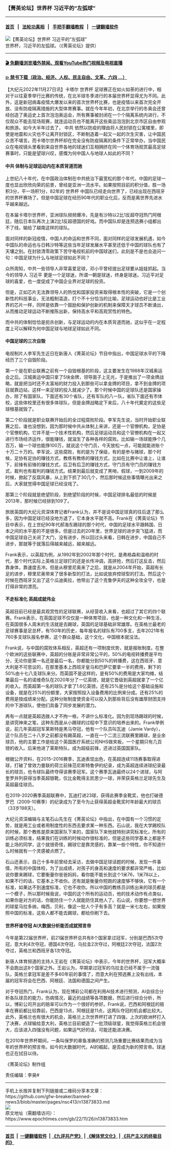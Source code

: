 ### 【菁英论坛】世界杯 习近平的“左弧球”
------------------------

#### [首页](https://github.com/gfw-breaker/banned-news3/blob/master/README.md) &nbsp;&nbsp;|&nbsp;&nbsp; [法轮功真相](https://github.com/begood0513/basic/blob/master/README.md)  &nbsp;&nbsp;|&nbsp;&nbsp; [手把手翻墙教程](https://github.com/gfw-breaker/guides/wiki)  &nbsp;&nbsp;|&nbsp;&nbsp; [一键翻墙软件](https://github.com/gfw-breaker/nogfw/blob/master/README.md)  



<div><img alt="【菁英论坛】世界杯 习近平的“左弧球”" class="attachment-djy_600_400 size-djy_600_400 wp-post-image" src="https://i.epochtimes.com/assets/uploads/2022/11/id13873836-ef0b92d457c04f7fcbd8e87c-600x400.jpg"/>
<div class="caption">
 世界杯，习近平的左弧球。（《菁英论坛》提供）
</div></div><hr/>

#### [ 🎬  免翻墙浏览墙外禁闻、观看YouTube热门视频及电视直播](https://github.com/gfw-breaker/HelloWorld)

#### [ 💥  禁书下载（政治、经济、人权、民主自由、文革、六四 ...）](https://github.com/gfw-breaker/books/blob/master/README.md)

<div><p>
 【大纪元2022年11月27日讯】卡塔尔
 <ok href="https://www.epochtimes.com/gb/tag/%E4%B8%96%E7%95%8C%E6%9D%AF.html">
  世界杯
 </ok>
 足球赛正在如火如荼的进行中，相对于以往夏季举行比赛的传统，在北半球冬季进行的本届世界杯显得尤为不同。此外，这是新冠病毒疫情大爆发以来的首次世界杯比赛，也是疫情以来首次完全开放、没有防疫隔离措施的大型体育赛事。就在今年年初，在北京举行的冬奥会还曾经创造了奥运史上首次泡泡奥运会，所有赛事被封闭在一个个隔离系统内进行，不仅观众不能去现场观赛，就连运动员也不能离开这些奥运泡泡到北京市区自由参观和旅游。如今大半年过去了，
 <ok href="https://www.epochtimes.com/gb/tag/%E4%B8%AD%E5%85%B1.html">
  中共
 </ok>
 依然以防疫的理由将人民封锁在公寓楼里，即使是地震和火灾也不让离开封锁区，不断制造着一起又一起的次生灾害，让中国民众苦不堪言。而卡塔尔世界杯却在完全没有防疫隔离的条件下正常举办，当中国民众在电视镜头里看到来自世界各地的球迷们互相拥挤在同一个体育场观赏最高足球赛事时，只能是望球兴叹，感慨为何中国人与地球人如此的不同？
</p>
<p>
 <center>
 </center>
 <h4>
  <ok href="https://www.epochtimes.com/gb/tag/%E4%B8%AD%E5%85%B1.html">
   中共
  </ok>
  体制与足球运动内在本质背道而驰
 </h4>
 <p>
  上世纪八十年代，在中国政治体制在中共统治下最宽松的那个年代，中国的足球一度也显出欣欣向荣的前景，曾经是亚洲一流水平。如果按照目前的积分值，胜一场积3分，平一场积1分，82年的
  <ok href="https://www.epochtimes.com/gb/tag/%E4%B8%96%E7%95%8C%E6%9D%AF.html">
   世界杯
  </ok>
  中国队已经走向世界了，已经出现在西班牙的世界杯赛场了。但是中国足球在经历90年代的职业化后，反而是离世界先进水平越来越远。
 </p>
 <p>
  在本届卡塔尔世界杯，亚洲球队频频爆冷，先是有沙特以2比1反超夺冠热门阿根廷，随后日本队再次上演2比1反超德国的好戏。而中国队却是连预选赛小组都出不了线，输给了越南这样的球队。
 </p>
 <p>
  面对同样的新冠疫情，中国人的命运和世界不同，面对同样的足球发展机遇，如今中国队的命运也与日韩沙特等这些当年足球发展水平甚至还低于中国的球队也有了天壤之别。在封锁清零政策下苦守电视机前的中国球迷们，此刻是不是也会追问一句：中国足球为什么与地球足球如此不同？
 </p>
 <p>
  众所周知，中共一些领导人非常喜爱足球，邓小平曾经提出足球要从娃娃抓起。当今的领导人
  <ok href="https://www.epochtimes.com/gb/tag/%E4%B9%A0%E8%BF%91%E5%B9%B3.html">
   习近平
  </ok>
  更是一个足球迷，所谓一朝是球迷，终身是球迷。习近平对足球的喜爱，也一度促成了中国企业界对足球的投资。
 </p>
 <p>
  但是，正如芯片无法靠领导人的热忱和国家投资来取得根本性的突破，它是一个创新性的科技事业，无法粗制滥造，打个不十分恰当的比喻，足球运动也好比是工业界的芯片一样，同样是依靠一个鼓励和保护创新的机制来保障天才球员不断涌出，从而推动足球运动不断推陈出新，保持高水平和高观赏性的特色。
 </p>
 <p>
  而中共的体制恰恰是扼杀创新，与足球运动的内在本质背道而驰，这似乎在一定程度上可以解释为何中国足球与地球足球如此不同。
 </p>
 <h4>
  中国足球的三次自毁
 </h4>
 <p>
  电视制片人李军先生近日在新唐人《菁英论坛》节目中指出，中国足球水平的下降经历了三个自毁阶段。
 </p>
 <p>
  第一个是在职业联赛之前有一个自毁根基的阶段，这主要发生在1988年汉城奥运会之后。汉城奥运中国只拿了5块金牌，领导面子上无光，于是推出了一项金牌战略，就是把当时还不太富裕的财力投入到那些可以拿金牌的项目，拿不到金牌的项目就靠边站，这样一来足球的投入就减少了。那个时候中国的足球队还是国家操办，除了有国家队，下面还有30个省队，还有军队的八一队，省队下面还有市体校，这些体校里还有很多体球队，但是金牌战略定下来后，八十年代奠定的这些足球根基就毁了。
 </p>
 <p>
  第二个阶段就是职业联赛开始后的全过程腐败阶段。李军先生说，当时开始职业联赛之后，谁也没想到，因为那时候中共从体制上来讲，还是一个官僚机构，足协是个官僚机构，它并不是一个技术性机构，然后足球运动员和这个官僚机构在一起又进行市场经济运作，很能赚钱，就滋生了各种各样的腐败。比如输一场球能挣个几百万，输一个球也能挣100万，就说这个守门员，今天放松一点，可能就能进账个十万二十万的。李军说，这些腐败，有的是为了保级，有的是参与赌球，那个时候，足协有足协的赚钱方式，教练有教练的赚钱方式，比如在比赛中让谁上，让谁下，前锋有前锋的赚钱方式，后卫有后卫的赚钱方式，守门员有守门员的赚钱方式，裁判也有裁判的赚钱方式。结果到最后就变成了黑哨，假球，一到2009年的时候，掀起了反腐风暴，从上到下抓了30几个，然后那时候这些事情曝光出来之后，大家就觉得中国足球已经没戏了。
 </p>
 <p>
  那第三个阶段就是绝望阶段，到绝望阶段的时候，中国足球排名最低的时候是2013年，那时候已经排到109了。
 </p>
 <p>
  旅居英国的大纪元资深体育记者Frank认为，并不是说中国足球真的往后退了那么多，因为中国足球已经没地方退了，它本身水平就不高。Frank在《菁英论坛》节目中表示，在上世纪90年代郝海东踢球的那个时代，中国的足球水平跟韩国、日本之间的水平差的不是很多。但是过去的20年里，世界足球的进步突飞猛进，而中国足球自己关闭了大门，没有进步，所以回过头来看，日韩在进步，中国自己不进步，那就等于就落后得越来越远，越来越远。
 </p>
 <p>
  Frank表示，以英超为例，从1992年到2002年那个时代，是弗格森和温格的时代，那个时代实际上英格兰足球打的还是长传冲调，高拼抢，然后打这反击，然后靠身体，靠速度去冲。但是从穆里尼奥来了之后，就是从2004年开始，英超有长足的进步，穆里尼奥带来了很多新型的打法，比如说放弃控球型的打法。然后这个时候在西班牙又出了这个瓜迪奥拉，他带出了这个克鲁伊夫的这种全攻全守，也是打得非常的漂亮。
 </p>
 <h4>
  不走标准化 英超成就伟业
 </h4>
 <p>
  英超目前已经是最具观赏性的足球联赛，从经营收入来看，也超过了其它的四个联赛。Frank表示，在英国足球不仅仅是一种体育项目，也是一种文化和一种生活，在英国很多人周末的生活就是去踢球，英国的足球基础非常雄厚。在英格兰最老的足球赛事是足总杯，有150年的历史，每年报名的球队有700多支，去年2021年有760多支球队报名参赛，这个群众基础，这个文化，中国根本就没法。
 </p>
 <p>
  Frank说，与中国的腐败体系相反，英超还有一项制度优势，就是报账制度。在整个欧洲的这些联赛中，英超的分账是非常非常公平的，50%的电视转播费是平均分，无论你是第一名还是最后一名，你都能分到50%的转播费，这在西班牙、意大利是不可思议的，在那里基本上西班牙皇马和巴萨它要拿一半的费用，剩下的50%由十七八支球队来分。而英国不是这样的，是有50%的费用是大家均摊，结果最后一名的诺维奇队在2020年分了一亿英镑，就是它晋级到英超就拿了一个亿的收入。而英超第一名的球队才拿了1.6亿英镑。还有25%是分给这个基础设施和设备，就是在25%的份额里，大家按照投入设备费用的比例来分成。还有25%的费用是按成绩来分配。这种分账制度使资金可以投入到那些背后没有雄厚财团支持的中下游球队，使他们具备了同步发展的潜力。
 </p>
 <p>
  再有一点就是英超选拨人才不拘一格，不讲什么标准化。因为到现场踢球的时候，是讲究神来之笔，这种东西是从小踢球的过程中下意识的培养出来的。Frank举例说，前几年英超冠军莱斯特是黑马夺冠，他有一个队员叫瓦迪（Jamie Vardy），这个队员在二十八岁之前都没有踢英超，一直在一个二流三流联赛里踢球，是业余球员，他的主要工作是给这个英国医疗系统公司NHS做夹板，一个星期只有几百镑的收入。后来他进了莱斯特队，成为超级前锋，还进过英国国家队。
 </p>
 <p>
  根据公开资料，在2015–2016赛季，瓦迪表现出色，在英超连续11场赛事取得进球，打破了曾效力曼联的荷兰前锋范尼斯特鲁伊的纪录，成为英超连续进球纪录最长的球员，也令球队最终夺得该赛季冠军。这个赛季瓦迪最终以24个进球，与阿奎罗并列获得当季英超银靴，仅比金靴得主凯恩少一球，并荣获英格兰足球先生及英超最佳球员。
 </p>
 <p>
  在2019-2020赛季英超联赛中，瓦迪打进23球，获得此赛季金靴奖，他也打破德罗巴（2009-10赛季）的纪录成为了至今为止获得英超金靴奖时年龄最大的球员（33岁198天）。
 </p>
 <p>
  大纪元资深编辑与主笔石山先生在《菁英论坛》中指出，在中国有一个习惯的定势，就是用工业或者用制度性的东西去要求某一种东西。石山说，我在大学踢校队的时候，那个教练是原来国家队下来的，国家队下来他就特别讲究标准化，所有的训练必须标准，结果我们在训练的时候动作很标准的，但是这些同学基本上都是不能上场的同学，这个就很奇怪，踢球它是靠灵感的，靠某一些个特性，你不知道什么时候就有一个灵感被点燃了。
 </p>
 <p>
  石山还表示，自己十多年前曾经去采访，去做中国足球话题的时候，发现一件事情，所有的中国体校，为了出成绩，对孩子的身高和速度的要求都非常严格，比如说你要来踢球，它要衡量你爸爸妈妈，看你能不能长到这个1米76，1米78以上，如果不行的话，它基本上不收你。还有就是衡量你短跑的速度够不够快，它有一个标准，如果达不到速度标准，它也不收你。所以中国的教练员训练出来的球员都是一个模子，所以那时候我说，中国的这个所有的运动员，他的技术动作有点类似，如果你是对方的话，你能防住一个人就能防住其他人了。石山说，你要想一想世界的球星马拉多纳，梅西，贝利，像这一批人个子有多高？就是一米七左右，如果按照中国的标准，这些人都不能去踢球，都给你刷下去。
 </p>
 <h4>
  世界杯谁夺冠 AI大数据分析能否成就预言帝
 </h4>
 <p>
  今年是第22届世界杯，前21届世界杯总共有8个国家拿过冠军，分别是巴西5次夺冠，意大利4次夺冠，德国4次夺冠，乌拉圭2次夺过，阿根廷2次夺冠，法国2次夺过，英格兰和西班牙各1次夺冠。
 </p>
 <p>
  新唐人体育频道的主持人王岩在《菁英论坛》中表示，今年的世界杯，冠军大概率不会跑出这8个国家之外。王岩认为，早期拿过冠军的乌拉圭已经不属于一流强队，英格兰拿冠军是差不多60年前的事情了，而意大利在预选赛上没有出线，本届的冠军将会在巴西、阿根廷、法国和德国之间产生。
 </p>
 <p>
  对于夺冠热门，Frank认为，现在博彩公司都在利用AI技术进行预测，AI会综合分析各队球员的能力，伤病情况，最近的战绩等各项数据，然后进行综合分析，所以，博彩公司开出的赔率可以作为一个很好的参好。Frank说，巴西和阿根廷的赔率在赛前都比较靠前，巴西是13点，阿根廷是11点，这两队夺冠的机会都比较大。此外，英格兰也有很大的机会，英格兰上次世界杯打进了四强，上次的欧洲杯打入了决赛，点球输给意大利，英格兰目前塑造了一批顶级球星，我觉得英格兰机会很大，应该进入四强没有问题，如果运气好的话，可能还能进决赛。
 </p>
 <p>
  在2010年世界杯期间，一条叫保罗的章鱼准确的预测几场重要比赛结果而成为当年的世界杯的预言帝。如今的大数据时代，AI的崛起，是否成为新的预言帝。球迷也正在拭目以待。
 </p>
 <p>
  《菁英论坛》制作组
 </p>
 <p>
  责任编辑：李昊#
 </p>
</p></div>
<hr/>
手机上长按并复制下列链接或二维码分享本文章：<br/>
https://github.com/gfw-breaker/banned-news3/blob/master/pages/nsc413/n13873833.md <br/>
<a href='https://github.com/gfw-breaker/banned-news3/blob/master/pages/nsc413/n13873833.md'><img src='https://github.com/gfw-breaker/banned-news3/blob/master/pages/nsc413/n13873833.md.png'/></a> <br/>
原文地址（需翻墙访问）：https://www.epochtimes.com/gb/22/11/26/n13873833.htm


------------------------
#### [首页](https://github.com/gfw-breaker/banned-news3/blob/master/README.md) &nbsp;|&nbsp; [一键翻墙软件](https://github.com/gfw-breaker/nogfw/blob/master/README.md) &nbsp;| [《九评共产党》](https://github.com/gfw-breaker/9ping.md/blob/master/README.md#九评之一评共产党是什么) | [《解体党文化》](https://github.com/gfw-breaker/jtdwh.md/blob/master/README.md) | [《共产主义的终极目的》](https://github.com/gfw-breaker/gczydzjmd.md/blob/master/README.md)


<img src='http://gfw-breaker.win/banned-news3/pages/nsc413/n13873833.md' width='0px' height='0px'/>